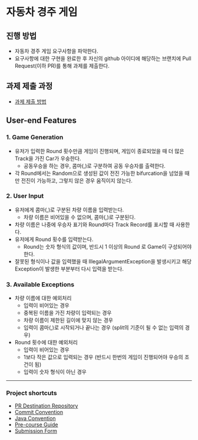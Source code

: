 # 자동차 경주 게임
## 진행 방법
* 자동차 경주 게임 요구사항을 파악한다.
* 요구사항에 대한 구현을 완료한 후 자신의 github 아이디에 해당하는 브랜치에 Pull Request(이하 PR)를 통해 과제를 제출한다.

## 과제 제출 과정
* [과제 제출 방법](https://github.com/next-step/nextstep-docs/tree/master/precourse)

## User-end Features

### 1. Game Generation
- 유저가 입력한 Round 횟수만큼 게임이 진행되며, 게임이 종료되었을 때 더 많은 Track을 가진 Car가 우숭한다.
  - 공동우승을 하는 경우, 콤마(,)로 구분하여 공동 우승자를 출력한다.
- 각 Round에서는 Random으로 생성된 값이 전진 가능한 bifurcation을 넘었을 때만 전진이 가능하고, 그렇지 않은 경우 움직이지 않는다.

### 2. User Input
- 유저에게 콤마(,)로 구분된 차량 이름을 입력받는다.
  - 차량 이름은 비어있을 수 없으며, 콤마(,)로 구분된다.
- 차량 이름은 나중에 우승자 표기와 Round마다 Track Record를 표시할 때 사용한다.
- 유저에게 Round 횟수를 입력받는다.
  - Round는 숫자 형식의 값이며, 반드시 1 이상의 Round 로 Game이 구성되어야 한다.
- 잘못된 형식이나 값을 입력했을 때 IllegalArgumentException을 발생시키고 해당 Exception이 발생한 부분부터 다시 입력을 받는다.

### 3. Available Exceptions
- 차량 이름에 대한 예외처리
  - 입력이 비어있는 경우
  - 중복된 이름을 가진 차량이 입력되는 경우
  - 차량 이름이 제한된 길이에 맞지 않는 경우
  - 입력이 콤마(,)로 시작되거나 끝나는 경우 (split의 기준이 될 수 없는 입력의 경우)
- Round 횟수에 대한 예외처리
  - 입력이 비어있는 경우
  - 1보다 작은 값으로 입력되는 경우 (반드시 한번의 게임이 진행되어야 우승의 조건이 됨)
  - 입력이 숫자 형식이 아닌 경우

---

### Project shortcuts

- [PR Destination Repository](https://github.com/next-step/java-racingcar-precourse)
- [Commit Convention](https://gist.github.com/stephenparish/9941e89d80e2bc58a153)
- [Java Convention](https://github.com/woowacourse/woowacourse-docs/tree/master/styleguide/java)
- [Pre-course Guide](https://github.com/next-step/nextstep-docs/tree/master/precourse)
- [Submission Form](https://docs.google.com/forms/d/e/1FAIpQLSeoCV20IyBnEwN319hvxEyOY7bELX9jn_wurR8zSYL0kvBmJg/viewform)
